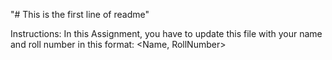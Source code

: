"# This is the first line of readme" 

Instructions:
In this Assignment, you have to update this file with your name and roll number in this format:
<Name, RollNumber>
